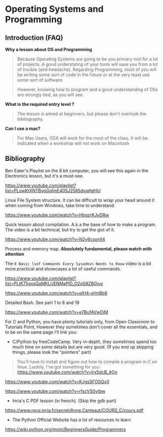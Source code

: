 # Operating Systems and Programming



## Introduction (FAQ)

**Why a lesson about OS and Programming** 

> Because Operating Systems are going to be you primary tool for a lot of projects. A good understating of your tools will save you from a lot of trouble (and headache). Regarding Programming, most of you will be writing some sort of code in the future or at the very least use some sort of software.
>
> However, knowing how to program and a good understanding of OSs are strongly tied, as you will see.

**What is the required entry level ?**

> The lesson is aimed at beginners, but please don't overlook the bibliography.

**Can I use a mac?**

> For Mac Users, OSX will work for the most of the class. It will be indicated when a workshop will not work on Macintosh 

## Bibliography

Ben Eater's Playlist on the 8 bit computer, you will see this again in the Electronics lesson, but it's a must-see.

https://www.youtube.com/playlist?list=PLowKtXNTBypGqImE405J2565dvjafglHU

Linux File System structure. It can be difficult to wrap your head around it when coming from Windows, take time to understand.

https://www.youtube.com/watch?v=HbgzrKJvDRw

Quick lesson about compilation. A.k.a the base of how to make a program. The video is a bit technical, but try to get the gist of it.

https://www.youtube.com/watch?v=N2y6csonII4

Process and memory map. **Absolutely fundamental, please watch with attention**

The `8 Basic lsof Commands Every Sysadmin Needs to Know` video is a bit more practical and showcases a lot of useful commands.

https://www.youtube.com/playlist?list=PLtK75qxsQaMKLUENMaPlD_O2qS8ZBGjuy

https://www.youtube.com/watch?v=qlH4-oHnBb8

Detailed Bash. See part 1 to 8 and 19

https://www.youtube.com/watch?v=e7BufAVwDiM

For C and Python, you have plenty tutorials only, from Open Classroom to Tutorials Point, However they sometimes don't cover all the essentials, and to be on the same page I'll link you:

- C/Python by freeCodeCamp. Very in-depth, they sometimes spend too much time on some details but are very good. (If you end up skipping things, please look the "pointers" part)

> You'll have to install and figure out how to compile a program in C on linux. Luckily, I've got something for you: https://www.youtube.com/watch?v=lrx5dcB_4Oo

https://www.youtube.com/watch?v=KJgsSFOSQv0

https://www.youtube.com/watch?v=rfscVS0vtbw

- Inria's C PDF lesson (in french). (Skip the gdb part)

https://www.rocq.inria.fr/secret/Anne.Canteaut/COURS_C/cours.pdf

- The Python Official Website has a lot of resources to learn

https://wiki.python.org/moin/BeginnersGuide/Programmers

